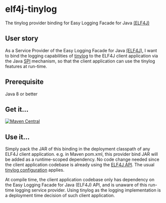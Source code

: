 # elf4j-tinylog

The tinylog provider binding for Easy Logging Facade for Java [(ELF4J)](https://github.com/elf4j/elf4j-api)

## User story

As a Service Provider of the Easy Logging Facade for Java [(ELF4J)](https://github.com/elf4j/elf4j-api), I want to bind
the logging capabilities of [tinylog](https://tinylog.org/v2/) to the ELF4J client application via the
Java [SPI](https://docs.oracle.com/javase/tutorial/sound/SPI-intro.html) mechanism, so that the client application can
use the tinylog features at run-time.

## Prerequisite

Java 8 or better

## Get it...

[![Maven Central](https://img.shields.io/maven-central/v/io.github.elf4j/elf4j-tinylog.svg?label=Maven%20Central)](https://search.maven.org/search?q=g:%22io.github.elf4j%22%20AND%20a:%22elf4j-tinylog%22)

## Use it...

Simply pack the JAR of this binding in the deployment classpath of any ELF4J client application. e.g. in Maven pom.xml,
this provider bind JAR will be added as a runtime-scoped dependency. No code change needed since the client application
codebase is already using the [ELF4J API](https://github.com/elf4j/elf4j-api). The
usual [tinylog configuration](https://tinylog.org/v2/configuration/) applies.

At compile time, the client application codebase only has dependency on the Easy Logging Facade for Java (ELF4J) API,
and is unaware of this run-time logging service provider. Using tinylog as the logging implementation is a deployment
time decision of such client application.